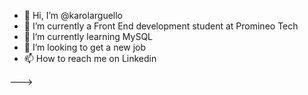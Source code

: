 - 👋 Hi, I’m @karolarguello
- 👀 I’m currently a Front End development student at Promineo Tech
- 🌱 I’m currently learning MySQL
- 💞️ I’m looking to get a new job 
- 📫 How to reach me on Linkedin 


--->
